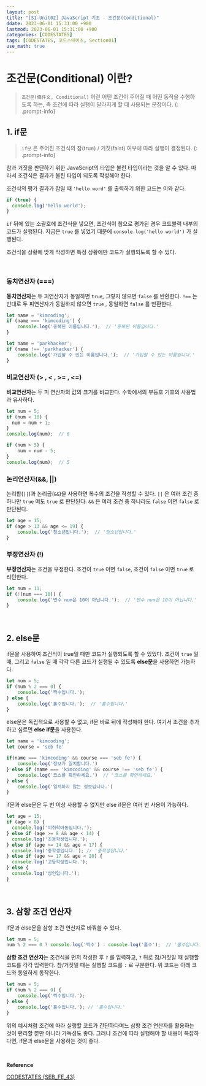 ```yaml
---
layout: post
title: "[S1-Unit02] JavaScript 기초 - 조건문(Conditional)"
ddate: 2023-06-01 15:31:00 +900
lastmod: 2023-06-01 15:31:00 +900
categories: [CODESTATES]
tags: [CODESTATES, 코드스테이츠, Section01]
use_math: true
---
```


# 조건문(Conditional) 이란?

> `조건문(條件文, Conditional)` 이란 어떤 조건이 주어질 때 어떤 동작을 수행하도록 하는, 즉 조건에 따라 실행이 달라지게 할 때 사용되는 문장이다.
{: .prompt-info} 

## 1. if문
> `if문` 은 주어진 조건식의 참(true) / 거짓(falst) 여부에 따라 실행이 결정된다.
{: .prompt-info} 

참과 거짓을 판단하기 위한 JavaScript의 타입은 불린 타입이라는 것을 알 수 있다. 따라서 조건식은 결과가 불린 타입이 되도록 작성해야 한다.

조건식의 평가 결과가 참일 때 `'hello word'` 를 출력하기 위한 코드는 이와 같다.

```js
if (true) {
  console.log('hello world');
}
```

`if` 뒤에 있는 소괄호에 조건식을 넣으면, 조건식이 참으로 평가된 경우 코드블럭 내부의 코드가 실행된다. 지금은 `true` 를 넣었기 때문에 `console.log('hello world')` 가 실행된다.

조건식을 상황에 맞게 작성하면 특정 상황에만 코드가 실행되도록 할 수 있다. 

<br>

### 동치연산자 (===)

**동치연산자**는 두 피연산자가 동일하면 `true`, 그렇지 않으면 `false` 를 반환한다. `!==` 는 반대로 두 피연산자가 동일하지 않으면 `true` , 동일하면 `false` 를 반환한다.

```js
let name = 'kimcoding';
if (name === 'kimcoding') {
	console.log('중복된 이름입니다.');  // '중복된 이름입니다.'
}
```

```js
let name = 'parkhacker';
if (name !== 'parkhacker') {
	console.log('가입할 수 있는 이름입니다.');  // '가입할 수 있는 이름입니다.'
}
```

### 비교연산자 (> , < , >= , <=)

**비교연산자**는 두 피 연산자의 값의 크기를 비교한다. 수학에서의 부등호 기호의 사용법과 유사하다.

```js
let num = 5;
if (num < 10) {
  num = num + 1;
}
console.log(num);  // 6

if (num > 5) {
	num = num - 5;
}
console.log(num);  // 5
```

### 논리연산자(&&, ||)

논리합(`||`)과 논리곱(`&&`)을 사용하면 복수의 조건을 작성할 수 있다. `||` 은 여러 조건 중 하나만 	`true` 여도 `true` 로 판단된다. `&&` 은 여러 조건 중 하나라도 `false` 이면 `false` 로 판단된다.

```js
let age = 15;
if (age > 13 && age <= 19) {
	console.log('청소년입니다.');  // '청소년입니다.'
}
```

### 부정연산자 (!)

**부정연산자**는 조건을 부정한다. 조건이 `true` 이면 `false`, 조건이 `false` 이면 `true` 로 리턴한다.

```js
let num = 11;
if (!(num === 10)) {
	console.log('변수 num은 10이 아닙니다.');  // '변수 num은 10이 아닙니다.'
}
```

<br>

## 2. else문

if문을 사용하여 조건식이 true일 때만 코드가 실행되도록 할 수 있었다. 조건이 `true` 일 때, 그리고 `false` 일 때 각각 다른 코드가 실행될 수 있도록 **else문**을 사용하면 가능하다.

```js
let num = 5;
if (num % 2 === 0) {
	console.log('짝수입니다.');
} else {
	console.log('홀수입니다.');  // '홀수입니다.'
}
```

else문은 독립적으로 사용할 수 없고, if문 바로 뒤에 작성해야 한다. 여기서 조건을 추가하고 싶르면 **else if문**을 사용한다.

```js
let name = 'kimcoding';
let course = 'seb fe'

if(name === 'kimcoding' && course === 'seb fe') {
	console.log('정보가 일치합니다.')
} else if (name === 'kimcoding' && course !== 'seb fe') {
	console.log('코스를 확인하세요.')  // '코스를 확인하세요.'
} else {
	console.log('일치하지 않는 정보입니다.')
}
```

if문과 else문은 두 번 이상 사용할 수 없지만 else if문은 여러 번 사용이 가능하다.

```js
let age = 15;
if (age < 8) {
  console.log('미취학아동입니다.');
} else if (age >= 8 && age < 14) {
  console.log('초등학생입니다.');
} else if (age >= 14 && age < 17) {
  console.log('중학생입니다.'); // '중학생입니다.'
} else if (age >= 17 && age < 20) {
  console.log('고등학생입니다.');
} else {
  console.log('성인입니다.');
}
```

<br>

## 3. 삼항 조건 연산자

if문과 else문을 삼항 조건 연산자로 바꿔쓸 수 있다.

```js
let num = 5;
num % 2 === 0 ? console.log('짝수') : console.log('홀수');  // '홀수입니다.'
```

**삼항 조건 연산자**는 조건식을 먼저 작성한 후 `?` 를 입력하고, `?` 뒤로 참/거짓일 때 실행할 코드를 각각 입력한다. 참/거짓일 때는 실행할 코드를 `:` 로 구분한다. 위 코드는 아래 코드와 동일하게 동작한다.

```js
let num = 5;
if (num % 2 === 0) {
	console.log('짝수입니다.');
} else {
	console.log('홀수입니다.'); // '홀수입니다.'
}
```

위의 예시처럼 조건에 따라 실행할 코드가 간단하다며느 삼항 조건 연산자를 활용하는 것이 편리할 뿐만 아니라 가독성도 좋다. 그러나 조건에 따라 실행해야 할 내용이 복잡하다면, if문과 else문을 사용하는 것이 좋다.

<br>

**Reference**

[CODESTATES (SEB_FE_43)](https://www.codestates.com/)